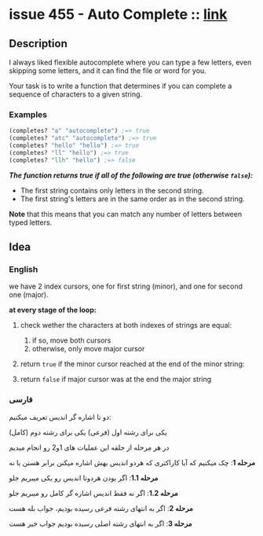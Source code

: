 # issue 455 - Auto Complete :: [link](https://ericnormand.me/issues/purelyfunctional-tv-newsletter-455-how-and-when-to-apply-domain-modeling)

## Description

I always liked flexible autocomplete where you can type a few letters, even skipping some letters, and it can find the file or word for you.

Your task is to write a function that determines if you can complete a sequence of characters to a given string.

### Examples
```clj
(completes? "a" "autocomplete") ;=> true
(completes? "atc" "autocomplete") ;=> true
(completes? "hello" "hello") ;=> true
(completes? "ll" "hello") ;=> true
(completes? "llh" "hello") ;=> false
```

***The function returns true if all of the following are true (otherwise `false`):***
- The first string contains only letters in the second string.
- The first string's letters are in the same order as in the second string.

**Note** that this means that you can match any number of letters between typed letters.

## Idea

### English

we have 2 index cursors, one for first string (minor), and one for second one (major).

**at every stage of the loop:**

1. check wether the characters at both indexes of strings are equal:
   1. if so, move both cursors
   2. otherwise, only move major cursor

2. return `true` if the minor cursor reached at the end of the minor string:
3. return `false` if major cursor was at the end the major string

### فارسی

دو تا اشاره گر اندیس  تعریف میکنیم:

یکی برای رشته اول (فرعی)
یکی برای رشته دوم (کامل)

در هر مرحله از حلقه این عملیات های 1و2 رو انجام میدیم

**مرحله 1**:
چک میکنیم که آیا کاراکتری که هردو اندیس بهش اشاره میکنن برابر هستن یا نه

**مرحله 1.1**:
اگر بودن هردوتا اندیس رو یکی میبریم جلو

**مرحله 1.2**:
اگر نه فقط اندیس اشاره گر کامل رو میبریم جلو

**مرحله 2**:
اگر به انتهای رشته فرعی رسیده بودیم، جواب بله هست

**مرحله 3**:
اگر به انتهای رشته اصلی رسیده بودیم جواب خیر هست